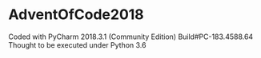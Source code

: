 # AdventOfCode2018
Coded with PyCharm 2018.3.1 (Community Edition) Build#PC-183.4588.64
Thought to be executed under Python 3.6
